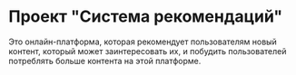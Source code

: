 # Проект "Система рекомендаций"
Это онлайн-платформа, которая рекомендует пользователям новый контент, который может заинтересовать их, 
и побудить пользователей потреблять больше контента на этой платформе.
